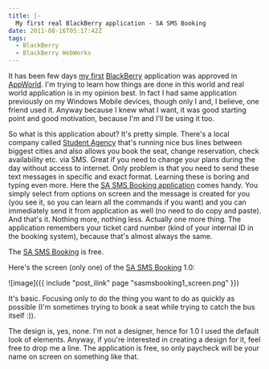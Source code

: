 ```yaml
---
title: |-
  My first real BlackBerry application - SA SMS Booking
date: 2011-08-16T05:17:42Z
tags:
  - BlackBerry
  - BlackBerry WebWorks
---
```

It has been few days [my first][1] [BlackBerry][2] application was approved in [AppWorld][3]. I'm trying to learn how things are done in this world and real world application is in my opinion best. In fact I had same application previously on my Windows Mobile devices, though only I and, I believe, one friend used it. Anyway because I knew what I want, it was good starting point and good motivation, because I'm and I'll be using it too.

So what is this application about? It's pretty simple. There's a local company called [Student Agency][4] that's running nice bus lines between biggest cities and also allows you book the seat, change reservation, check availability etc. via SMS. Great if you need to change your plans during the day without access to internet. Only problem is that you need to send these text messages in specific and exact format. Learning these is boring and typing even more. Here the [SA SMS Booking application][5] comes handy. You simply select from options on screen and the message is created for you (you see it, so you can learn all the commands if you want) and you can immediately send it from application as well (no need to do copy and paste). And that's it. Nothing more, nothing less. Actually one more thing. The application remembers your ticket card number (kind of your internal ID in the booking system), because that's almost always the same.

The [SA SMS Booking][6] is free.

Here's the screen (only one) of the [SA SMS Booking][7] 1.0:

![image]({{ include "post_ilink" page "sasmsbooking1_screen.png" }})

It's basic. Focusing only to do the thing you want to do as quickly as possible (I'm sometimes trying to book a seat while trying to catch the bus itself :)).

The design is, yes, none. I'm not a designer, hence for 1.0 I used the default look of elements. Anyway, if you're interested in creating a design for it, feel free to drop me a line. The application is free, so only paycheck will be your name on screen on something like that.

[1]: http://appworld.blackberry.com/webstore/content/50945
[2]: http://www.blackberry.com
[3]: http://appworld.blackberry.com
[4]: http://www.studentagency.cz/
[5]: http://appworld.blackberry.com/webstore/content/50945
[6]: http://appworld.blackberry.com/webstore/content/50945
[7]: http://appworld.blackberry.com/webstore/content/50945